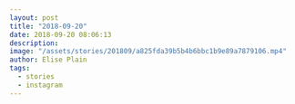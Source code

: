 ```yaml
---
layout: post
title: "2018-09-20"
date: 2018-09-20 08:06:13
description: 
image: "/assets/stories/201809/a825fda39b5b4b6bbc1b9e89a7879106.mp4"
author: Elise Plain
tags: 
  - stories
  - instagram
---
```



<p></p>
